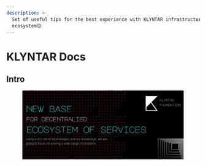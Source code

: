 ```yaml
---
description: >-
  Set of useful tips for the best experience with KLYNTAR infrastructure and
  ecosystem😊
---
```


# KLYNTAR Docs

## Intro

<figure><img src=".gitbook/assets/KlyFinalCoverForGithub.svg" alt=""><figcaption></figcaption></figure>
